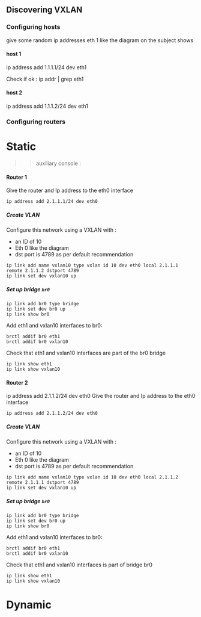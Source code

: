 ## Discovering VXLAN

### Configuring hosts
give some random ip addresses
eth 1 like the diagram on the subject shows

#### host 1
ip address add 1.1.1.1/24 dev eth1

Check if ok :
ip addr | grep eth1

#### host 2
ip address add 1.1.1.2/24 dev eth1


### Configuring routers
# Static
>> auxiliary console :
#### Router 1
Give the router and Ip address to the eth0 interface 

```
ip address add 2.1.1.1/24 dev eth0
```

##### Create VLAN 
Configure this network using a VXLAN with :
- an ID of 10
- Eth 0 like the diagram
- dst port is 4789 as per default recommendation

```
ip link add name vxlan10 type vxlan id 10 dev eth0 local 2.1.1.1 remote 2.1.1.2 dstport 4789
ip link set dev vxlan10 up
```

##### Set up bridge `br0`
``` 
ip link add br0 type bridge
ip link set dev br0 up
ip link show br0 
```

Add eth1 and vxlan10 interfaces to br0:


```
brctl addif br0 eth1
brctl addif br0 vxlan10

```

Check that eth1 and vxlan10 interfaces are part of the br0 bridge
``` 
ip link show eth1
ip link show vxlan10
```

#### Router 2
ip address add 2.1.1.2/24 dev eth0
Give the router and Ip address to the eth0 interface 

```
ip address add 2.1.1.2/24 dev eth0
```

##### Create VLAN 
Configure this network using a VXLAN with :
- an ID of 10
- Eth 0 like the diagram
- dst port is 4789 as per default recommendation

```
ip link add name vxlan10 type vxlan id 10 dev eth0 local 2.1.1.2 remote 2.1.1.1 dstport 4789
ip link set dev vxlan10 up
```

##### Set up bridge `br0`
``` 
ip link add br0 type bridge
ip link set dev br0 up
ip link show br0 
```

Add eth1 and vxlan10 interfaces to br0:


```
brctl addif br0 eth1
brctl addif br0 vxlan10

```

Check that eth1 and vxlan10 interfaces is part of bridge br0
``` 
ip link show eth1
ip link show vxlan10
```


# Dynamic
